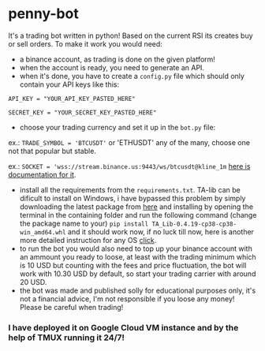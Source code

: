 # penny-bot
It's a trading bot written in python!
Based on the current RSI its creates buy or sell orders.
To make it work you would need:
 - a binance account, as trading is done on the given platform!
 - when the account is ready, you need to generate an API.
 - when it's done, you have to create a ```config.py``` file which should only contain your API keys like this:
 
 ```API_KEY = "YOUR_API_KEY_PASTED_HERE"```
 
 ```SECRET_KEY = "YOUR_SECRET_KEY_PASTED_HERE"```
 
 - choose your trading currency and set it up in the ```bot.py``` file:
 
 ex.: ```TRADE_SYMBOL = 'BTCUSDT'``` or 'ETHUSDT' any of the many, choose one not that popular but stable.
 
 ex.: ```SOCKET = 'wss://stream.binance.us:9443/ws/btcusdt@kline_1m``` [here is documentation for it](https://github.com/binance-us/binance-official-api-docs/blob/master/web-socket-streams.md#klinecandlestick-streams).
 
 - install all the requirements from the ```requirements.txt```. TA-lib can be dificult to install on Windows, i have bypassed this problem by simply downloading the latest package from [here](https://www.lfd.uci.edu/~gohlke/pythonlibs/#ta-lib) and installing by opening the terminal in the containing folder and run the following command (change the package name to your) ```pip install TA_Lib-0.4.19-cp38-cp38-win_amd64.whl``` and it should work now, if no luck till now, here is another more detailed instruction for any OS [click](https://blog.quantinsti.com/install-ta-lib-python/).
 - to run the bot you would also need to top up your binance account with an ammount you ready to loose, at least with the trading minimum which is 10 USD but counting with the fees and price fluctuation, the bot will work with 10.30 USD by default, so start your trading carrier with around 20 USD.
 - the bot was made and published solly for educational purposes only, it's not a financial advice, I'm not responsible if you loose any money! Please be careful when trading!

### I have deployed it on Google Cloud VM instance and by the help of TMUX running it 24/7!
